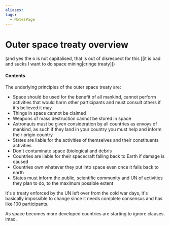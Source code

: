 ```yaml
---
aliases: 
tags:
  - NotesPage
---
```


# Outer space treaty overview

(and yes the o is not capitalised, that is out of disrespect for this [[it is bad and sucks I want to do space mining|cringe treaty]])

#### Contents
The underlying principles of the outer space treaty are:
- Space should be used for the benefit of all mankind, cannot perform activities that would harm other participants and must consult others if it's believed it may
- Things in space cannot be claimed
- Weapons of mass destruction cannot be stored in space
- Astronauts must be given consideration by all countries as envoys of mankind, as such if they land in your country you must help and inform their origin country
- States are liable for the activities of themselves and their constituents activities
- Don't contaminate space (biological and debris
- Countries are liable for their spacecraft falling back to Earth if damage is caused
- Countries own whatever they put into space even once it falls back to earth
- States must inform the public, scientific community and UN of activities they plan to do, to the maximum possible extent

It's a treaty enforced by the UN left over from the cold war days, it's basically impossible to change since it needs complete consensus and has like 100 participants. 

As space becomes more developed countries are starting to ignore clauses. lmao.